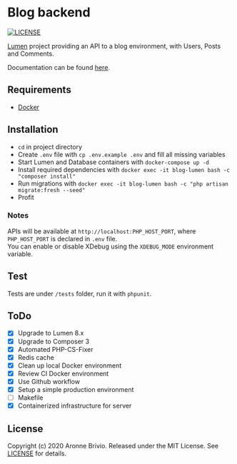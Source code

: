 # Blog backend
[![LICENSE](https://img.shields.io/badge/license-MIT-gold.svg)](https://github.com/aronnebrivio/aronnebrivio.github.io/blob/master/LICENSE)

[Lumen](https://lumen.laravel.com/) project providing an API to a blog environment, with Users, Posts and Comments.

Documentation can be found [here](https://documenter.getpostman.com/view/4711074/SVmr11U3?version=latest).

## Requirements
- [Docker](https://www.docker.com/)

## Installation
- `cd` in project directory
- Create `.env` file with `cp .env.example .env` and fill all missing variables
- Start Lumen and Database containers with `docker-compose up -d`
- Install required dependencies with `docker exec -it blog-lumen bash -c "composer install"`
- Run migrations with `docker exec -it blog-lumen bash -c "php artisan migrate:fresh --seed"`
- Profit

### Notes
APIs will be available at `http://localhost:PHP_HOST_PORT`, where `PHP_HOST_PORT` is declared in `.env` file.   
You can enable or disable XDebug using the `XDEBUG_MODE` environment variable.  

## Test
Tests are under `/tests` folder, run it with `phpunit`.

## ToDo
- [x] Upgrade to Lumen 8.x
- [x] Upgrade to Composer 3
- [x] Automated PHP-CS-Fixer
- [x] Redis cache
- [x] Clean up local Docker environment
- [X] Review CI Docker environment
- [X] Use Github workflow
- [X] Setup a simple production environment  
- [ ] Makefile
- [X] Containerized infrastructure for server

## License
Copyright (c) 2020 Aronne Brivio. Released under the MIT License. See [LICENSE](https://github.com/aronnebrivio/a-lumen-blog/blob/master/LICENSE) for details.
